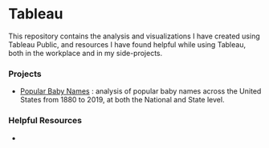# Tableau

This repository contains the analysis and visualizations I have created using Tableau Public, and resources I have found helpful while using Tableau, both in the workplace and in my side-projects.



### Projects
- [Popular Baby Names](https://github.com/payalnpatel/Tableau/blob/main/Popular%20Baby%20Names/readme.md) : analysis of popular baby names across the United States from 1880 to 2019, at both the National and State level. 

### Helpful Resources
- 
